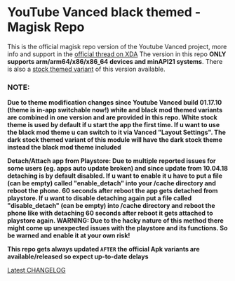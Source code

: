 # YouTube Vanced black themed - Magisk Repo

This is the official magisk repo version of the Youtube Vanced project, more info and support in the [official thread on XDA](https://forum.xda-developers.com/android/apps-games/app-youtube-vanced-edition-t3758757)
The version in this repo **ONLY supports arm/arm64/x86/x86_64 devices and minAPI21 systems**. There is also a [stock themed variant](https://github.com/Magisk-Modules-Repo/iYTBP-Vanced-Magisk-Repo) of this version available.

### NOTE:
**Due to theme modification changes since Youtube Vanced build 01.17.10 (theme is in-app switchable now!) white and black mod themed variants are combined in one version and are provided in this repo.
White stock theme is used by default if u start the app the first time. If u want to use the black mod theme u can switch to it via Vanced "Layout Settings". The dark stock themed variant of
this module will have the dark stock theme instead the black mod theme included**

**Detach/Attach app from Playstore:
Due to multiple reported issues for some users (eg. apps auto update broken) and since update from 10.04.18 detaching is by default disabled. If u want to enable it u have to put a file (can be empty) called "enable_detach"
into your /cache directory and reboot the phone. 60 seconds after reboot the app gets detached from playstore. If u want to disable detaching again put a file called "disable_detach" (can be empty) into /cache directory and
reboot the phone like with detaching 60 seconds after reboot it gets attached to playstore again.
WARNING: Due to the hacky nature of this method there might come up unexpected issues with the playstore and its functions. So be warned and enable it at your own risk!**

**This repo gets always updated `AFTER` the official Apk variants are available/released so expect up-to-date delays**

[Latest CHANGELOG](http://vanced.app/Home/Changelogs)